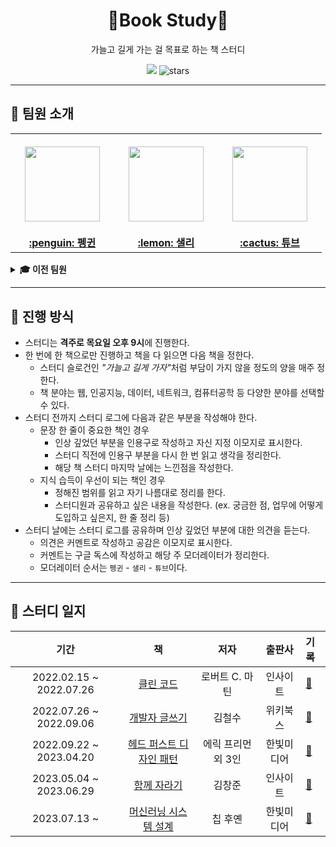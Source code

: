 <div align="center">
  <h1>📖Book Study📖</h1>
  <p>가늘고 길게 가는 걸 목표로 하는 책 스터디</p>
  <a href="https://hits.seeyoufarm.com"><img src="https://hits.seeyoufarm.com/api/count/incr/badge.svg?url=https%3A%2F%2Fgithub.com%2Fboostcamp-ai-tech-4%2Fbook-study&count_bg=%23e76f51&title_bg=%23555555&icon=&icon_color=%23E7E7E7&title=hits&edge_flat=false"/></a>
  <img src="https://img.shields.io/github/stars/boostcamp-ai-tech-4/book-study?color=ffd166" alt="stars"/>
</div>

---

## 👋 팀원 소개

<table>
  <tr height="160px">
    <th align="center" width="150px">
      <a href="https://github.com/CoodingPenguin"><img height="120px" width="120px" src="https://avatars.githubusercontent.com/u/37505775?s=460&u=44732fef53503e63d47192ce5c2de747eff5f0c6&v=4"/>
    </th>
    <th align="center" width="150px">
      <a href="https://github.com/bsm8734"><img height="120px" width="120px" src="https://avatars.githubusercontent.com/u/35002768?s=460&v=4"/></a>
    </th>
    <th align="center" width="150px">
      <a href="https://github.com/peacecheejecake"><img height="120px" width="120px" src="https://avatars.githubusercontent.com/u/29668380?v=4"/></a>
    </th>
  </tr>
  <tr>
    <td align="center" width="150px">
      <a href="https://github.com/coodingpenguin"><strong>:penguin: 펭귄</strong></a>
    </td>
    <td align="center" width="150px">
      <a href="https://github.com/bsm8734"><strong>:lemon: 샐리</strong></a>
    </td>
    <td align="center" width="150px">
      <a href="https://github.com/peacecheejecake"><strong>:cactus: 튜브</strong></a>
    </td>
  </tr>
</table>

<details>

<summary><strong>🎓 이전 팀원</strong></summary>

<table>
  <tr height="160px">
    <th align="center" width="150px">
      <a href="https://github.com/opijae"><img height="120px" width="120px" src="https://avatars.githubusercontent.com/u/26226101?v=4"/></a>
    </th>
  </tr>
  <tr>
    <td align="center" width="150px">
      <a href="https://github.com/opijae"><strong>:slightly_smiling_face: 후미</strong></a>
    </td>
  </tr>
</table>

</details>

---

## 📌 진행 방식

- 스터디는 **격주로 목요일 오후 9시**에 진행한다.
- 한 번에 한 책으로만 진행하고 책을 다 읽으면 다음 책을 정한다.
  - 스터디 슬로건인 <i>"가늘고 길게 가자"</i>처럼 부담이 가지 않을 정도의 양을 매주 정한다.
  - 책 분야는 웹, 인공지능, 데이터, 네트워크, 컴퓨터공학 등 다양한 분야를 선택할 수 있다.
- 스터디 전까지 스터디 로그에 다음과 같은 부분을 작성해야 한다.
  - 문장 한 줄이 중요한 책인 경우
    - 인상 깊었던 부분을 인용구로 작성하고 자신 지정 이모지로 표시한다.
    - 스터디 직전에 인용구 부분을 다시 한 번 읽고 생각을 정리한다.
    - 해당 책 스터디 마지막 날에는 느낀점을 작성한다.
  - 지식 습득이 우선이 되는 책인 경우
    - 정해진 범위를 읽고 자기 나름대로 정리를 한다.
    - 스터디원과 공유하고 싶은 내용을 작성한다. (ex. 궁금한 점, 업무에 어떻게 도입하고 싶은지, 한 줄 정리 등)
- 스터디 날에는 스터디 로그를 공유하며 인상 깊었던 부분에 대한 의견을 듣는다.
  - 의견은 커멘트로 작성하고 공감은 이모지로 표시한다.
  - 커멘트는 구글 독스에 작성하고 해당 주 모더레이터가 정리한다.
  - 모더레이터 순서는 `펭귄` - `샐리` - `튜브`이다.

---

## 📄 스터디 일지

|          기간           |                                       책                                        |        저자        |   출판사   | 기록                                            |
| :---------------------: | :-----------------------------------------------------------------------------: | :----------------: | :--------: | :---------------------------------------------- |
| 2022.02.15 ~ 2022.07.26 |        [클린 코드](https://product.kyobobook.co.kr/detail/S000001032980)        |   로버트 C. 마틴   |  인사이트  | [📝](./books/01-clean-code/)                    |
| 2022.07.26 ~ 2022.09.06 |      [개발자 글쓰기](https://product.kyobobook.co.kr/detail/S000001766399)      |       김철수       |  위키북스  | [📝](./books/02-developer-writing/)             |
| 2022.09.22 ~ 2023.04.20 | [헤드 퍼스트 디자인 패턴](https://product.kyobobook.co.kr/detail/S000001810483) | 에릭 프리먼 외 3인 | 한빛미디어 | [📝](./books/03-head-first-design-pattern/)     |
| 2023.05.04 ~ 2023.06.29 |       [함께 자라기](https://product.kyobobook.co.kr/detail/S000001033071)       |       김창준       |  인사이트  | [📝](./books/04-growing-together)               |
|      2023.07.13 ~       |  [머신러닝 시스템 설계](https://product.kyobobook.co.kr/detail/S000201212403)   |      칩 후옌       | 한빛미디어 | [📝](./books/05-machine-learning-system-design) |
